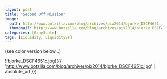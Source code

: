 ```yaml
---
layout: post
title: "Second Off Mission"
image:
  path: http://www.botzilla.com/blog/archives/pix2014/bjorke_DSCF4651.jpg
  thumbnail: http://www.botzilla.com/blog/archives/pix2014/bjorke_DSCF4651.jpg
categories: [GrayScale]
tags: [Liquidity, LiquiditySF]
---
```





(see color version below...)



<!--more-->


![bjorke_DSCF4651c.jpg]({{ 'http://www.botzilla.com/blog/archives/pix2014/bjorke_DSCF4651c.jpg' | absolute_url }})

